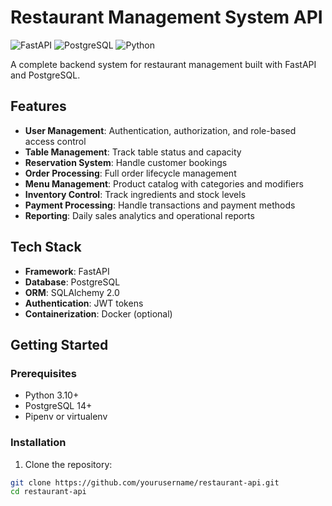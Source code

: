 # Restaurant Management System API

![FastAPI](https://img.shields.io/badge/FastAPI-005571?style=for-the-badge&logo=fastapi)
![PostgreSQL](https://img.shields.io/badge/PostgreSQL-316192?style=for-the-badge&logo=postgresql&logoColor=white)
![Python](https://img.shields.io/badge/Python-3.10%2B-blue?style=for-the-badge&logo=python)

A complete backend system for restaurant management built with FastAPI and PostgreSQL.

## Features

- **User Management**: Authentication, authorization, and role-based access control
- **Table Management**: Track table status and capacity
- **Reservation System**: Handle customer bookings
- **Order Processing**: Full order lifecycle management
- **Menu Management**: Product catalog with categories and modifiers
- **Inventory Control**: Track ingredients and stock levels
- **Payment Processing**: Handle transactions and payment methods
- **Reporting**: Daily sales analytics and operational reports

## Tech Stack

- **Framework**: FastAPI
- **Database**: PostgreSQL
- **ORM**: SQLAlchemy 2.0
- **Authentication**: JWT tokens
- **Containerization**: Docker (optional)

## Getting Started

### Prerequisites

- Python 3.10+
- PostgreSQL 14+
- Pipenv or virtualenv

### Installation

1. Clone the repository:
```bash
git clone https://github.com/yourusername/restaurant-api.git
cd restaurant-api